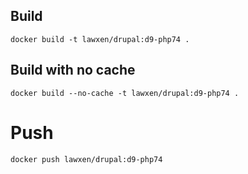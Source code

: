 ## Build
```
docker build -t lawxen/drupal:d9-php74 .
```

## Build with no cache
```
docker build --no-cache -t lawxen/drupal:d9-php74 .
```

# Push
```
docker push lawxen/drupal:d9-php74
```